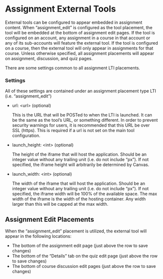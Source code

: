 Assignment External Tools
=================

External tools can be configured to appear embedded in assignment content.  When “assignment_edit” is configured as the tool placement, the tool will be embedded at the bottom of assignment edit pages.  If the tool is configured on an account, any assignment in a course in that account or any of its sub-accounts will feature the external tool.  If the tool is configured on a course, then the external tool will only appear in assignments for that course.  Unless otherwise specified, all assignment placements will appear on assignment, discussion, and quiz pages.

There are some settings common to all assignment LTI placements.

### Settings

All of these settings are contained under an assignment placement type LTI (i.e. “assignment_edit”)

-   url: &lt;url&gt; (optional)

    This is the URL that will be POSTed to when the LTI is launched.  It can be the same as the tool’s URL, or something different.  In order to prevent security warnings for users, it is recommended that this URL be over SSL (https).  This is required if a url is not set on the main tool configuration.

-   launch_height:  &lt;int&gt; (optional)

    The height of the iframe that will host the application.  Should be an integer value without any trailing unit (i.e. do not include “px”).  If not specified, the iframe height will arbitrarily be determined by Canvas.

-   launch_width:  &lt;int&gt; (optional)

    The width of the iframe that will host the application.  Should be an integer value without any trailing unit (i.e. do not include “px”).  If not specified, the iframe width will be 100% of the available space.  The max width of the iframe is the width of the hosting container.  Any width larger than this will be capped at the max width.




<a name="assignment_edit"></a>
## Assignment Edit Placements

When the “assignment_edit” placement is utilized, the external tool will appear in the following locations:
-   The bottom of the assignment edit page (just above the row to save changes)
-   The bottom of the “Details” tab on the quiz edit page (just above the row to save changes)
-   The bottom of course discussion edit pages (just above the row to save changes)
